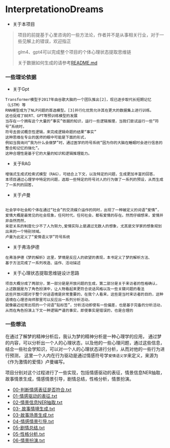 # InterpretationoDreams
- 关于本项目
> 项目的前提基于心里咨询的一些方法论，作者并不是从事相关行业，对于一些见解上的错误，欢迎指正
> 
> glm4、gpt4可以完成整个项目的个体心理状态提取思维链
> 
> 关于数据如何生成的请参考[README.md](..%2F..%2F%E6%A2%A6%E4%B8%8E%E5%88%9B%E9%80%A0%E6%80%A7%E5%88%86%E6%9E%90%2FREADME.md)
>


### 一些理论依据

- 关于Gpt
```text
Transformer模型于2017年由谷歌大脑的一个团队推出[2]，现已逐步取代长短期记忆（LSTM）等
RNN模型成为了NLP问题的首选模型。[3]并行化优势允许其在更大的数据集上进行训练。
这也促成了BERT、GPT等预训练模型的发展
当存在一个拥有这个大量的“事实”依据的知识，运行一些逻辑推理，当我们尝试运行一些“符号”系统时，
符号去尝试概念性逻辑，来完成逻辑命题的结果“事实”
这种思维在专业的医师的眼中可能是下面的形式，
例如当我询问“我为什么会做梦”时，通过医学的符号系统“因为你的大脑在睡眠时会进行信息的整合和记忆的强化”。
这种合理性是基于它的大量的知识和逻辑推理能力。

```
- 关于RAG
```text
增强式生成式检索式模型（RAG），可结合上下文，以及特定的问题，生成更加丰富的回答，
本项目通过心理学中特定的问题，选取一些特定的符号对人的行为做了一系列的预设，从而生成了一系列的回答，
```
- 关于卢曼
```text

社会学中社会和个体在通过“社会”的交流媒介运作的同时，出现了一种被定义的词语“爱情”，
爱情大概是最常见的社会现象，任何时代，任何社会，都有爱情的存在。然而仔细想来，爱情并非自然而然，
亲密关系的制度化少不了人为努力,爱情实际上是通过无数人的想象，尤其是文学家的想象规划出来的一个特别领域。
卢曼为此定义了“爱情语义学”符号系统
```
- 关于弗洛伊德
```text
在弗洛伊德《梦的解析》这里，梦境是反应人的欲望的表现，本书定义了梦的解析方法、
基于方法完成了一系列改造、运作、活动描述
```


- 关于心理状态提取思维链设计思路
```text
项目大概分成了两部分，第一部分是是开放问题的生成，第二部分是关于来访者的性格确认，
上述数据是为了角色扮演中，让人物看起来更符合说话风格以及一些关键问题的看法
这些开放问题对于整个对话语境是非常重要的，在我个人看来，这些是当时来访者的目的，这种语境在心理咨询师那里可以反应出一系列分析活动，
就像最近经常出现的一个词语“贴标签”，分析活动即使有一些偏差，也是基于完备的分析活动， 
从而在角色扮演上下文一种逻辑严谨的事实，即使事实是错误的，也是合理的
```
### 一些想法
在通过了解梦的精神分析后，我认为梦的精神分析是一种心理学的应用，
通过梦的内容，可以分析出一个人的心理状态，以及他的一些心理问题，通过这些信息，
结合一些社会学知识，可以对一个人的心理状态进行分析，从而对他的一些行为进行预测，
这里一个人内在行为驱动是通过情感符号学`爱情语义学`来定义，来源为《作为激情的爱情》卢曼编写。

项目分别对这个过程进行了一些实现，包括情感驱动的表征，情景信息NER抽取，故事情景生成，情感情景引导，剧情总结，性格分析，情景扮演。
- [00-判断情感表征是否符合.txt](%E6%A2%A6%E4%B8%8E%E5%88%9B%E9%80%A0%E6%80%A7%E5%88%86%E6%9E%90%2F%E8%99%9A%E6%8B%9F%E7%BD%91%E5%8F%8B%2F%E8%A1%8C%E4%B8%BA%E9%A9%B1%E5%8A%A8%2F00-%E5%88%A4%E6%96%AD%E6%83%85%E6%84%9F%E8%A1%A8%E5%BE%81%E6%98%AF%E5%90%A6%E7%AC%A6%E5%90%88.txt)
- [01-情感驱动的表征.txt](%E6%A2%A6%E4%B8%8E%E5%88%9B%E9%80%A0%E6%80%A7%E5%88%86%E6%9E%90%2F%E8%99%9A%E6%8B%9F%E7%BD%91%E5%8F%8B%2F%E8%A1%8C%E4%B8%BA%E9%A9%B1%E5%8A%A8%2F01-%E6%83%85%E6%84%9F%E9%A9%B1%E5%8A%A8%E7%9A%84%E8%A1%A8%E5%BE%81.txt)
- [02-情景信息NER抽取.txt](%E6%A2%A6%E4%B8%8E%E5%88%9B%E9%80%A0%E6%80%A7%E5%88%86%E6%9E%90%2F%E8%99%9A%E6%8B%9F%E7%BD%91%E5%8F%8B%2F%E8%A1%8C%E4%B8%BA%E9%A9%B1%E5%8A%A8%2F02-%E6%83%85%E6%99%AF%E4%BF%A1%E6%81%AFNER%E6%8A%BD%E5%8F%96.txt)
- [03- 故事情境生成.txt](%E6%A2%A6%E4%B8%8E%E5%88%9B%E9%80%A0%E6%80%A7%E5%88%86%E6%9E%90%2F%E8%99%9A%E6%8B%9F%E7%BD%91%E5%8F%8B%2F%E8%A1%8C%E4%B8%BA%E9%A9%B1%E5%8A%A8%2F03-%20%E6%95%85%E4%BA%8B%E6%83%85%E5%A2%83%E7%94%9F%E6%88%90.txt)
- [03-故事场景生成.txt](%E6%A2%A6%E4%B8%8E%E5%88%9B%E9%80%A0%E6%80%A7%E5%88%86%E6%9E%90%2F%E8%99%9A%E6%8B%9F%E7%BD%91%E5%8F%8B%2F%E8%A1%8C%E4%B8%BA%E9%A9%B1%E5%8A%A8%2F03-%E6%95%85%E4%BA%8B%E5%9C%BA%E6%99%AF%E7%94%9F%E6%88%90.txt)
- [04-情感情景引导.txt](%E6%A2%A6%E4%B8%8E%E5%88%9B%E9%80%A0%E6%80%A7%E5%88%86%E6%9E%90%2F%E8%99%9A%E6%8B%9F%E7%BD%91%E5%8F%8B%2F%E8%A1%8C%E4%B8%BA%E9%A9%B1%E5%8A%A8%2F04-%E6%83%85%E6%84%9F%E6%83%85%E6%99%AF%E5%BC%95%E5%AF%BC.txt)
- [05-剧情总结.txt](%E6%A2%A6%E4%B8%8E%E5%88%9B%E9%80%A0%E6%80%A7%E5%88%86%E6%9E%90%2F%E8%99%9A%E6%8B%9F%E7%BD%91%E5%8F%8B%2F%E8%A1%8C%E4%B8%BA%E9%A9%B1%E5%8A%A8%2F05-%E5%89%A7%E6%83%85%E6%80%BB%E7%BB%93.txt)
- [05-性格分析.txt](%E6%A2%A6%E4%B8%8E%E5%88%9B%E9%80%A0%E6%80%A7%E5%88%86%E6%9E%90%2F%E8%99%9A%E6%8B%9F%E7%BD%91%E5%8F%8B%2F%E8%A1%8C%E4%B8%BA%E9%A9%B1%E5%8A%A8%2F05-%E6%80%A7%E6%A0%BC%E5%88%86%E6%9E%90.txt)
- [06-情景扮演.txt](%E6%A2%A6%E4%B8%8E%E5%88%9B%E9%80%A0%E6%80%A7%E5%88%86%E6%9E%90%2F%E8%99%9A%E6%8B%9F%E7%BD%91%E5%8F%8B%2F%E8%A1%8C%E4%B8%BA%E9%A9%B1%E5%8A%A8%2F06-%E6%83%85%E6%99%AF%E6%89%AE%E6%BC%94.txt)